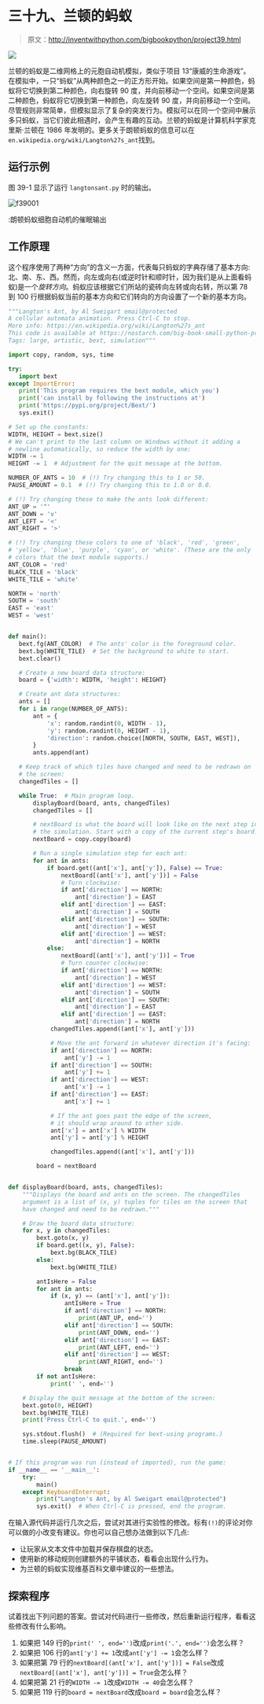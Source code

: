 # 三十九、兰顿的蚂蚁

> 原文：<http://inventwithpython.com/bigbookpython/project39.html>

![](img/9d995d63aaead72cad01120081eb8f75.png)

兰顿的蚂蚁是二维网格上的元胞自动机模拟，类似于项目 13“康威的生命游戏”。在模拟中，一只“蚂蚁”从两种颜色之一的正方形开始。如果空间是第一种颜色，蚂蚁将它切换到第二种颜色，向右旋转 90 度，并向前移动一个空间。如果空间是第二种颜色，蚂蚁将它切换到第一种颜色，向左旋转 90 度，并向前移动一个空间。尽管规则非常简单，但模拟显示了复杂的突发行为。模拟可以在同一个空间中展示多只蚂蚁，当它们彼此相遇时，会产生有趣的互动。兰顿的蚂蚁是计算机科学家克里斯·兰顿在 1986 年发明的。更多关于朗顿蚂蚁的信息可以在`en.wikipedia.org/wiki/Langton%27s_ant`找到。

## 运行示例

图 39-1 显示了运行 `langtonsant.py` 时的输出。

![f39001](img/c444124258229015df798a1de6d50f2f.png)

:朗顿蚂蚁细胞自动机的催眠输出

## 工作原理

这个程序使用了两种“方向”的含义一方面，代表每只蚂蚁的字典存储了基本方向:北、南、东、西。然而，向左或向右(或逆时针和顺时针，因为我们是从上面看蚂蚁)是一个*旋转方向*。蚂蚁应该根据它们所站的瓷砖向左转或向右转，所以第 78 到 100 行根据蚂蚁当前的基本方向和它们转向的方向设置了一个新的基本方向。

```py
"""Langton's Ant, by Al Sweigart email@protected
A cellular automata animation. Press Ctrl-C to stop.
More info: https://en.wikipedia.org/wiki/Langton%27s_ant
This code is available at https://nostarch.com/big-book-small-python-programming
Tags: large, artistic, bext, simulation"""

import copy, random, sys, time

try:
   import bext
except ImportError:
   print('This program requires the bext module, which you')
   print('can install by following the instructions at')
   print('https://pypi.org/project/Bext/')
   sys.exit()

# Set up the constants:
WIDTH, HEIGHT = bext.size()
# We can't print to the last column on Windows without it adding a
# newline automatically, so reduce the width by one:
WIDTH -= 1
HEIGHT -= 1  # Adjustment for the quit message at the bottom.

NUMBER_OF_ANTS = 10  # (!) Try changing this to 1 or 50.
PAUSE_AMOUNT = 0.1  # (!) Try changing this to 1.0 or 0.0.

# (!) Try changing these to make the ants look different:
ANT_UP = '^'
ANT_DOWN = 'v'
ANT_LEFT = '<'
ANT_RIGHT = '>'

# (!) Try changing these colors to one of 'black', 'red', 'green',
# 'yellow', 'blue', 'purple', 'cyan', or 'white'. (These are the only
# colors that the bext module supports.)
ANT_COLOR = 'red'
BLACK_TILE = 'black'
WHITE_TILE = 'white'

NORTH = 'north'
SOUTH = 'south'
EAST = 'east'
WEST = 'west'


def main():
   bext.fg(ANT_COLOR)  # The ants' color is the foreground color.
   bext.bg(WHITE_TILE)  # Set the background to white to start.
   bext.clear()

   # Create a new board data structure:
   board = {'width': WIDTH, 'height': HEIGHT}

   # Create ant data structures:
   ants = []
   for i in range(NUMBER_OF_ANTS):
       ant = {
           'x': random.randint(0, WIDTH - 1),
           'y': random.randint(0, HEIGHT - 1),
           'direction': random.choice([NORTH, SOUTH, EAST, WEST]),
       }
       ants.append(ant)

   # Keep track of which tiles have changed and need to be redrawn on
   # the screen:
   changedTiles = []

   while True:  # Main program loop.
       displayBoard(board, ants, changedTiles)
       changedTiles = []

       # nextBoard is what the board will look like on the next step in
       # the simulation. Start with a copy of the current step's board:
       nextBoard = copy.copy(board)

       # Run a single simulation step for each ant:
       for ant in ants:
           if board.get((ant['x'], ant['y']), False) == True:
               nextBoard[(ant['x'], ant['y'])] = False
               # Turn clockwise:
               if ant['direction'] == NORTH:
                   ant['direction'] = EAST
               elif ant['direction'] == EAST:
                   ant['direction'] = SOUTH
               elif ant['direction'] == SOUTH:
                   ant['direction'] = WEST
               elif ant['direction'] == WEST:
                   ant['direction'] = NORTH
           else:
               nextBoard[(ant['x'], ant['y'])] = True
               # Turn counter clockwise:
               if ant['direction'] == NORTH:
                   ant['direction'] = WEST
               elif ant['direction'] == WEST:
                   ant['direction'] = SOUTH
               elif ant['direction'] == SOUTH:
                   ant['direction'] = EAST
               elif ant['direction'] == EAST:
                   ant['direction'] = NORTH
            changedTiles.append((ant['x'], ant['y']))

            # Move the ant forward in whatever direction it's facing:
            if ant['direction'] == NORTH:
                ant['y'] -= 1
            if ant['direction'] == SOUTH:
                ant['y'] += 1
            if ant['direction'] == WEST:
                ant['x'] -= 1
            if ant['direction'] == EAST:
                ant['x'] += 1

            # If the ant goes past the edge of the screen,
            # it should wrap around to other side.
            ant['x'] = ant['x'] % WIDTH
            ant['y'] = ant['y'] % HEIGHT

            changedTiles.append((ant['x'], ant['y']))

        board = nextBoard


def displayBoard(board, ants, changedTiles):
    """Displays the board and ants on the screen. The changedTiles
    argument is a list of (x, y) tuples for tiles on the screen that
    have changed and need to be redrawn."""

    # Draw the board data structure:
    for x, y in changedTiles:
        bext.goto(x, y)
        if board.get((x, y), False):
            bext.bg(BLACK_TILE)
        else:
            bext.bg(WHITE_TILE)

        antIsHere = False
        for ant in ants:
            if (x, y) == (ant['x'], ant['y']):
                antIsHere = True
                if ant['direction'] == NORTH:
                    print(ANT_UP, end='')
                elif ant['direction'] == SOUTH:
                    print(ANT_DOWN, end='')
                elif ant['direction'] == EAST:
                    print(ANT_LEFT, end='')
                elif ant['direction'] == WEST:
                    print(ANT_RIGHT, end='')
                break
        if not antIsHere:
            print(' ', end='')

    # Display the quit message at the bottom of the screen:
    bext.goto(0, HEIGHT)
    bext.bg(WHITE_TILE)
    print('Press Ctrl-C to quit.', end='')

    sys.stdout.flush()  # (Required for bext-using programs.)
    time.sleep(PAUSE_AMOUNT)


# If this program was run (instead of imported), run the game:
if __name__ == '__main__':
    try:
        main()
    except KeyboardInterrupt:
        print("Langton's Ant, by Al Sweigart email@protected")
        sys.exit()  # When Ctrl-C is pressed, end the program. 
```

在输入源代码并运行几次之后，尝试对其进行实验性的修改。标有`(!)`的评论对你可以做的小改变有建议。你也可以自己想办法做到以下几点:

*   让玩家从文本文件中加载并保存棋盘的状态。
*   使用新的移动规则创建额外的平铺状态，看看会出现什么行为。
*   为兰顿的蚂蚁实现维基百科文章中建议的一些想法。

## 探索程序

试着找出下列问题的答案。尝试对代码进行一些修改，然后重新运行程序，看看这些修改有什么影响。

1.  如果把 149 行的`print(' ', end='')`改成`print('.', end='')`会怎么样？
2.  如果把 106 行的`ant['y'] += 1`改成`ant['y'] -= 1`会怎么样？
3.  如果把第 79 行的`nextBoard[(ant['x'], ant['y'])] = False`改成`nextBoard[(ant['x'], ant['y'])] = True`会怎么样？
4.  如果把第 21 行的`WIDTH -= 1`改成`WIDTH -= 40`会怎么样？
5.  如果把 119 行的`board = nextBoard`改成`board = board`会怎么样？
